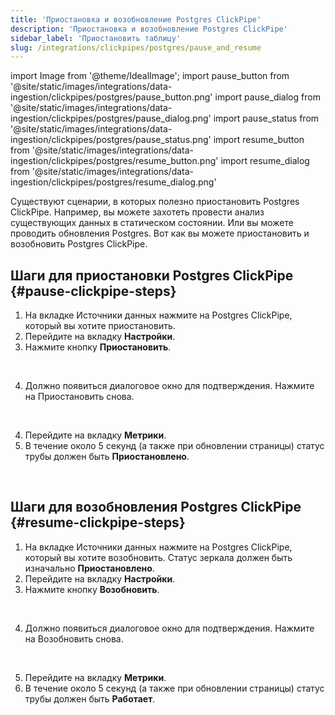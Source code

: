```yaml
---
title: 'Приостановка и возобновление Postgres ClickPipe'
description: 'Приостановка и возобновление Postgres ClickPipe'
sidebar_label: 'Приостановить таблицу'
slug: /integrations/clickpipes/postgres/pause_and_resume
---
```


import Image from '@theme/IdealImage';
import pause_button from '@site/static/images/integrations/data-ingestion/clickpipes/postgres/pause_button.png'
import pause_dialog from '@site/static/images/integrations/data-ingestion/clickpipes/postgres/pause_dialog.png'
import pause_status from '@site/static/images/integrations/data-ingestion/clickpipes/postgres/pause_status.png'
import resume_button from '@site/static/images/integrations/data-ingestion/clickpipes/postgres/resume_button.png'
import resume_dialog from '@site/static/images/integrations/data-ingestion/clickpipes/postgres/resume_dialog.png'


Существуют сценарии, в которых полезно приостановить Postgres ClickPipe. Например, вы можете захотеть провести анализ существующих данных в статическом состоянии. Или вы можете проводить обновления Postgres. Вот как вы можете приостановить и возобновить Postgres ClickPipe.

## Шаги для приостановки Postgres ClickPipe {#pause-clickpipe-steps}

1. На вкладке Источники данных нажмите на Postgres ClickPipe, который вы хотите приостановить.
2. Перейдите на вкладку **Настройки**.
3. Нажмите кнопку **Приостановить**.
<br/>

<Image img={pause_button} border size="md"/>

4. Должно появиться диалоговое окно для подтверждения. Нажмите на Приостановить снова.
<br/>

<Image img={pause_dialog} border size="md"/>

4. Перейдите на вкладку **Метрики**.
5. В течение около 5 секунд (а также при обновлении страницы) статус трубы должен быть **Приостановлено**.
<br/>

<Image img={pause_status} border size="md"/>

## Шаги для возобновления Postgres ClickPipe {#resume-clickpipe-steps}
1. На вкладке Источники данных нажмите на Postgres ClickPipe, который вы хотите возобновить. Статус зеркала должен быть изначально **Приостановлено**.
2. Перейдите на вкладку **Настройки**.
3. Нажмите кнопку **Возобновить**.
<br/>

<Image img={resume_button} border size="md"/>

4. Должно появиться диалоговое окно для подтверждения. Нажмите на Возобновить снова.
<br/>

<Image img={resume_dialog} border size="md"/>

5. Перейдите на вкладку **Метрики**.
6. В течение около 5 секунд (а также при обновлении страницы) статус трубы должен быть **Работает**.
